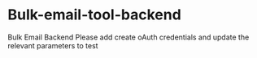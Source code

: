 # Bulk-email-tool-backend
Bulk Email Backend
Please add create oAuth credentials and update the relevant parameters to test
